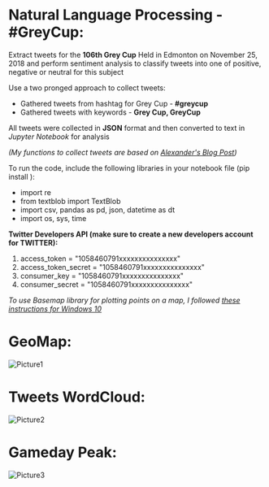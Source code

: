 # Natural Language Processing - #GreyCup:


Extract tweets for the **106th Grey Cup** Held in Edmonton on November 25, 2018 and perform sentiment analysis to classify tweets into one of positive, negative or neutral for this subject 

Use a two pronged approach to collect tweets:
* Gathered tweets from hashtag for Grey Cup - **#greycup**
* Gathered tweets with keywords - **Grey Cup, GreyCup**

All tweets were collected in **JSON** format and then converted to text in *Jupyter Notebook* for analysis 

*(My functions to collect tweets are based on [Alexander's Blog Post](https://galeascience.wordpress.com/2016/03/18/collecting-twitter-data-with-python/))*

To run the code, include the following libraries in your notebook file (pip install <library name>):

* import re
* from textblob import TextBlob
* import csv, pandas as pd, json, datetime as dt
* import os, sys, time

**Twitter Developers API (make sure to create a new developers account for TWITTER):**

1. access_token = "1058460791xxxxxxxxxxxxxxx"
2. access_token_secret = "1058460791xxxxxxxxxxxxxxx"
3. consumer_key = "1058460791xxxxxxxxxxxxxxx"
4. consumer_secret = "1058460791xxxxxxxxxxxxxxx"

*To use Basemap library for plotting points on a map, I followed [these instructions for Windows 10](https://stackoverflow.com/questions/18109859/how-to-install-matplotlib-basemap-module-on-windows-7-with-winpython-or-any-pyt/31713592#31713592)*

# GeoMap:
![Picture1](https://user-images.githubusercontent.com/15803839/63983541-26b75e00-ca95-11e9-888b-5edcb8eac43d.png)

# Tweets WordCloud:
![Picture2](https://user-images.githubusercontent.com/15803839/63983555-35057a00-ca95-11e9-870e-31070496988d.png)

# Gameday Peak:
![Picture3](https://user-images.githubusercontent.com/15803839/63983572-42baff80-ca95-11e9-8fc6-fb72068fe96c.png)
